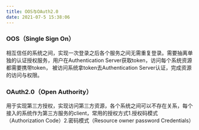 ```yaml
---
title: OOS与OAuth2.0
date: 2021-07-5 15:38:06
---
```


### OOS（Single Sign On）
相互信任的系统之间，实现一次登录之后各个服务之间无需重复登录。需要抽离单独的认证授权服务，用户在Authentication Server获取token，访问每个系统资源都需要携带token，
被访问系统拿token去Authentication Server认证，完成资源的访问与权限。

### OAuth2.0（Open Authority）
用于实现第三方授权，实现访问第三方资源，各个系统之间可以不存在关系，每个接入的系统作为第三方服务的client，常用的授权方式1.授权码模式（Authorization Code）2.密码模式（Resource owner password Credentials）
